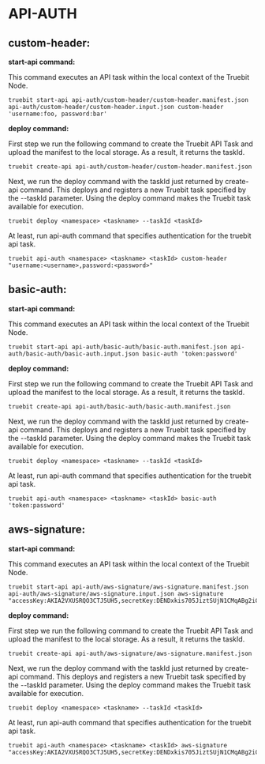 
# API-AUTH

## custom-header:

**start-api command:**

This command executes an API task within the local context of the Truebit Node. 

```
truebit start-api api-auth/custom-header/custom-header.manifest.json api-auth/custom-header/custom-header.input.json custom-header 'username:foo, password:bar'
```

**deploy command:**

First step we run the following command to create the Truebit API Task and upload the manifest to the local storage. As a result, it returns the taskId.

```
truebit create-api api-auth/custom-header/custom-header.manifest.json
```

Next, we run the deploy command with the taskId just returned by create-api command. This deploys and registers a new Truebit task specified by the --taskId parameter. Using the deploy command makes the Truebit task available for execution.

```
truebit deploy <namespace> <taskname> --taskId <taskId>
```

At least, run api-auth command that specifies authentication for the truebit api task.

```
truebit api-auth <namespace> <taskname> <taskId> custom-header "username:<username>,password:<password>"
```

## basic-auth:

**start-api command:**

This command executes an API task within the local context of the Truebit Node.

```
truebit start-api api-auth/basic-auth/basic-auth.manifest.json api-auth/basic-auth/basic-auth.input.json basic-auth 'token:password'
```

**deploy command:**

First step we run the following command to create the Truebit API Task and upload the manifest to the local storage. As a result, it returns the taskId.

```
truebit create-api api-auth/basic-auth/basic-auth.manifest.json
```

Next, we run the deploy command with the taskId just returned by create-api command. This deploys and registers a new Truebit task specified by the --taskId parameter. Using the deploy command makes the Truebit task available for execution.

```
truebit deploy <namespace> <taskname> --taskId <taskId>
```
At least, run api-auth command that specifies authentication for the truebit api task.

```
truebit api-auth <namespace> <taskname> <taskId> basic-auth 'token:password'
```

## aws-signature:

**start-api command:**

This command executes an API task within the local context of the Truebit Node.

```
truebit start-api api-auth/aws-signature/aws-signature.manifest.json api-auth/aws-signature/aws-signature.input.json aws-signature "accessKey:AKIA2VXUSRQO3CTJ5UH5,secretKey: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"
```

**deploy command:**

First step we run the following command to create the Truebit API Task and upload the manifest to the local storage. As a result, it returns the taskId.

```
truebit create-api api-auth/aws-signature/aws-signature.manifest.json
```

Next, we run the deploy command with the taskId just returned by create-api command. This deploys and registers a new Truebit task specified by the --taskId parameter. Using the deploy command makes the Truebit task available for execution.

```
truebit deploy <namespace> <taskname> --taskId <taskId>
```

At least, run api-auth command that specifies authentication for the truebit api task.

```
truebit api-auth <namespace> <taskname> <taskId> aws-signature "accessKey:AKIA2VXUSRQO3CTJ5UH5,secretKey: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"
```